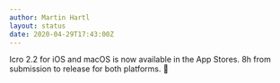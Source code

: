 ```yaml
---
author: Martin Hartl
layout: status
date: 2020-04-29T17:43:00Z
---
```

Icro 2.2 for iOS and macOS is now available in the App Stores. 8h from submission to release for both platforms. 🙌